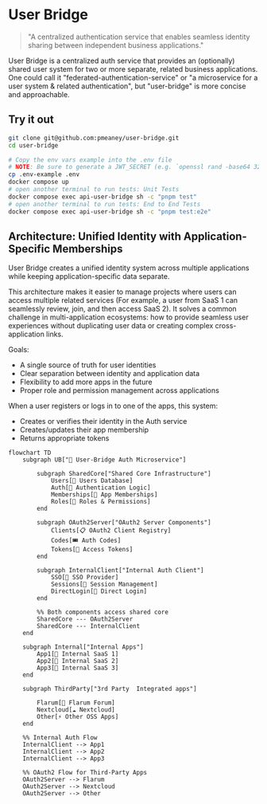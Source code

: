 # User Bridge

>"A centralized authentication service that enables seamless identity sharing between independent business applications." 

User Bridge is a centralized auth service that provides an (optionally) shared user system for two or more separate, related business applications.  One could call it "federated-authentication-service" or "a microservice for a user system & related authentication", but "user-bridge" is more concise and approachable.


## Try it out

```bash
git clone git@github.com:pmeaney/user-bridge.git
cd user-bridge

# Copy the env vars example into the .env file
# NOTE: Be sure to generate a JWT_SECRET (e.g. `openssl rand -base64 32`) and make sure it is in .env after you run this copy command:
cp .env-example .env
docker compose up
# open another terminal to run tests: Unit Tests
docker compose exec api-user-bridge sh -c "pnpm test"
# open another terminal to run tests: End to End Tests
docker compose exec api-user-bridge sh -c "pnpm test:e2e"
```

## Architecture: Unified Identity with Application-Specific Memberships

User Bridge creates a unified identity system across multiple applications while keeping application-specific data separate. 

This architecture makes it easier to manage projects where users can access multiple related services (For example, a user from SaaS 1 can seamlessly review, join, and then access SaaS 2).  It solves a common challenge in multi-application ecosystems: how to provide seamless user experiences without duplicating user data or creating complex cross-application links.

Goals:
- A single source of truth for user identities
- Clear separation between identity and application data
- Flexibility to add more apps in the future
- Proper role and permission management across applications

When a user registers or logs in to one of the apps, this system:

- Creates or verifies their identity in the Auth service
- Creates/updates their app membership
- Returns appropriate tokens


```mermaid
flowchart TD
    subgraph UB["🔐 User-Bridge Auth Microservice"]
        
        subgraph SharedCore["Shared Core Infrastructure"]
            Users[👥 Users Database]
            Auth[🔐 Authentication Logic]
            Memberships[🎫 App Memberships]
            Roles[👑 Roles & Permissions]
        end
        
        subgraph OAuth2Server["OAuth2 Server Components"]
            Clients[📋 OAuth2 Client Registry]
            Codes[🎟️ Auth Codes]
            Tokens[🔑 Access Tokens]
        end
        
        subgraph InternalClient["Internal Auth Client"]
            SSO[🔄 SSO Provider]
            Sessions[🍪 Session Management]
            DirectLogin[🚪 Direct Login]
        end
        
        %% Both components access shared core
        SharedCore --- OAuth2Server
        SharedCore --- InternalClient
    end
    
    subgraph Internal["Internal Apps"]
        App1[🏢 Internal SaaS 1]
        App2[🏢 Internal SaaS 2] 
        App3[🏢 Internal SaaS 3]
    end
    
    subgraph ThirdParty["3rd Party  Integrated apps"]

        Flarum[💬 Flarum Forum]
        Nextcloud[☁️ Nextcloud]
        Other[⚡ Other OSS Apps]
    end
    
    %% Internal Auth Flow
    InternalClient --> App1
    InternalClient --> App2
    InternalClient --> App3
    
    %% OAuth2 Flow for Third-Party Apps
    OAuth2Server --> Flarum
    OAuth2Server --> Nextcloud
    OAuth2Server --> Other
```